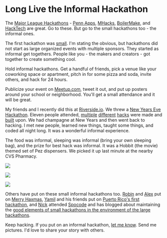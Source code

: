 # Long Live the Informal Hackathon

The [Major League Hackathons](http://mlh.io/) - [Penn Apps](http://2014s.pennapps.com/), [MHacks](http://mhacks.org/), [BoilerMake](http://boilermake.org/), and [HackTech](http://www.hacktech.io/) are great. Go to these. But go to the small hackathons too - the informal ones.

The first hackathon was [small](http://en.wikipedia.org/wiki/Hackathon). I'm stating the obvious, but hackathons did not start as large organized events with multiple sponsors. They started as informal get togethers. People like you - the makers and creators - got together to create something cool.

Hold informal hackathons. Get a handful of friends, pick a venue like your coworking space or apartment, pitch in for some pizza and soda, invite others, and hack for 24 hours. 

Publicize your event on [Meetup.com](http://meetup.com), tweet it out, and put up posters around your school or neighborhood. You'll get a small attendance and it will be great.

My friends and I recently did this at [Riverside.io](http://riverside.io). We threw a [New Years Eve Hackathon](https://www.hackerleague.org/hackathons/riverside-dot-io-new-years-hackathon-2014). Eleven people attended, [multiple](http://github.com/scottmotte/ansible-dogecoind) [different](http://github.com/scottmotte/kibble) [hacks](https://github.com/kevinchandler/kibble-frontend) were made and [built](https://github.com/riversideio/magnolia-bloom) upon. We had champagne at New Years and then went back to hacking. I met new people, learned new things, taught some things, and coded all night long. It was a wonderful informal experience.

The food was informal, sleeping was informal (bring your own sleeping bag), and the prize for best hack was informal. It was a Hobbit (the movie) themed set of Pez dispensers. We picked it up last minute at the nearby CVS Pharmacy.

![](https://raw.github.com/scottmotte/writings/master/images/informal-hackathon-3.jpg)

![](https://raw.github.com/scottmotte/writings/master/images/informal-hackathon-2.png)

![](https://raw.github.com/scottmotte/writings/master/images/informal-hackathon-1.jpg)

Others have put on these small informal hackathons too. [Robin](http://twitter.com/rbin) and [Alex](http://twitter.com/alexerax) put on [Merry Haxmas](http://sendgrid.com/blog/two-hacking-santas-present-rails-the-inbound-parse-webhook/), [Yamil](https://twitter.com/elbuo8) and his friends put on [Puerto Rico's first hackathon](http://sendgrid.com/blog/puerto-rico-first-hackathon/), and [Nick](http://twitter.com/yaynickq) attended [Spocode](http://sendgrid.com/blog/atypical-hackathon/) and has blogged about maintaining the [good elements of small hackathons in the environment of the large hackathons](http://sendgrid.com/blog/youre-pricing-evangelist/).

Keep hacking. If you put on an informal hackathon, [let me know](http://twitter.com/scottmotte). Send me pictures. I'd love to share your story with others.
